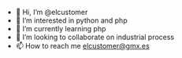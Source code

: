 - 👋 Hi, I’m @elcustomer
- 👀 I’m interested in python and php
- 🌱 I’m currently learning php
- 💞️ I’m looking to collaborate on industrial process
- 📫 How to reach me elcustomer@gmx.es

<!---
elcustomer/elcustomer is a ✨ special ✨ repository because its `README.md` (this file) appears on your GitHub profile.
You can click the Preview link to take a look at your changes.
--->
